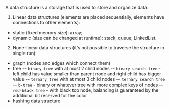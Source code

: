 A data structure is a storage that is used to store and organize data.
1. Linear data structures (elements are placed sequentially, elements
have connections to other elements):
- static (fixed memory size): array;
- dynamic (size can be changed at runtime): stack, queue, LinkedList.

2. None-linear data structures (it's not possible to traverse the 
structure in single run): 
- graph (nodes and edges which connect them) 
- tree
-- `binary tree` with at most 2 child nodes
-- `binary search tree` - left child has value smaller than parent node and
right child has bigger value
-- `ternary tree` with at most 3 child nodes
-- `ternary search tree`
-- `b-tree` - binary or whatever tree with more complex keys of nodes
-- `red-black tree` - with black top node, balancing is guaranteed by the
additional bit reserved for the color
- hashing data structure